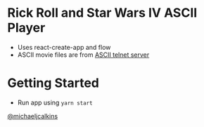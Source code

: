 # Rick Roll and Star Wars IV ASCII Player

- Uses react-create-app and flow
- ASCII movie files are from [ASCII telnet server](https://github.com/nitram509/ascii-telnet-server)

# Getting Started

- Run app using `yarn start`

[@michaeljcalkins](https://twitter.com/michaeljcalkins)
